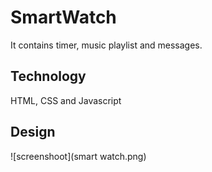 # SmartWatch
It contains timer, music playlist and messages.
## Technology
HTML, CSS and Javascript
## Design
![screenshoot](smart watch.png)
